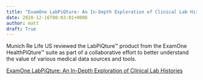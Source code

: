 ```yaml
---
title: "ExamOne LabPiQture: An In-Depth Exploration of Clinical Lab Histories"
date: 2020-12-16T00:03:01+0000
author: matt
draft: True
---
```

Munich Re Life US reviewed the LabPiQture™ product from the ExamOne HealthPiQture™ suite as part of a collaborative effort to better understand the value of various medical data sources and tools.
 

[ ExamOne LabPiQture: An In-Depth Exploration of Clinical Lab Histories ]( https://www.munichre.com/us-life/en/perspectives/alternatives-for-stratifying-mortality-risk/examone-labpiqture-in-depth-exploration-clinical-lab-histories.html )
